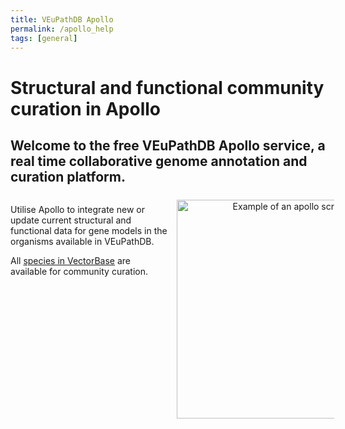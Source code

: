 ```yaml
---
title: VEuPathDB Apollo
permalink: /apollo_help
tags: [general]
---
```

<style>

div.apollo-layout {
  display: flex;
  justify-content: space-between;
}
div.apollo-layout>div {
  width: 50%;
}
div.apollo-layout img {
  width: 25em; 
  margin-top: .5em; 
  margin-left: 1em;  
}

</style>

<h1>Structural and functional community curation in Apollo</h1>

<div class="static-content">
  <h2>Welcome to the free VEuPathDB Apollo service, a real time collaborative genome annotation and curation platform.</h2>
  <div class="apollo-layout">
    <div>
      <p>
        Utilise Apollo to integrate new or update current structural and functional data for gene models in the organisms available in VEuPathDB.
      </p>
      <p>
        All <a href="/a/app/search/organism/GenomeDataTypes/result">species in VectorBase</a> are available for community curation.
      </p>
    </div>
    <div style="text-align: center;">
      <img src="{{ "/assets/images/apollo-example.png" | absolute_url }}" alt="Example of an apollo screen" />      
    </div>
  </div>
</div>

